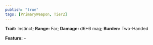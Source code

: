 ```yaml
---
publish: "true"
tags: [PrimaryWeapon, Tier2]
---
```

**Trait:** Instinct; **Range:** Far; **Damage:** d6+6 mag; **Burden:** Two-Handed

**Feature:** -
